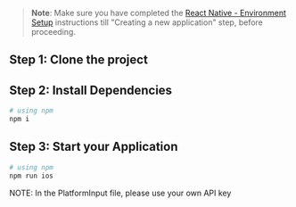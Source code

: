 >**Note**: Make sure you have completed the [React Native - Environment Setup](https://reactnative.dev/docs/environment-setup) instructions till "Creating a new application" step, before proceeding.

## Step 1: Clone the project
## Step 2: Install Dependencies
```bash
# using npm
npm i
```

## Step 3: Start your Application
```bash
# using npm
npm run ios
```

NOTE: In the PlatformInput file, please use your own API key
